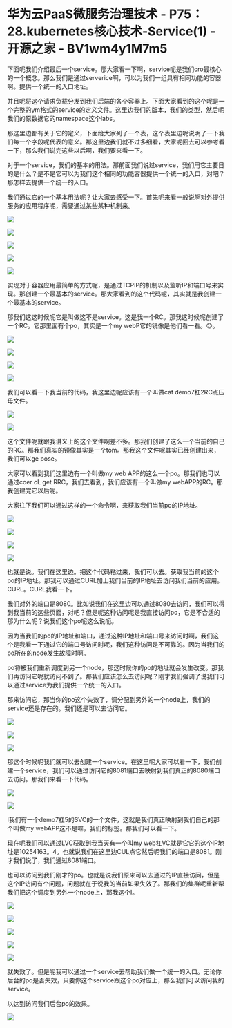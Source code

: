 # 华为云PaaS微服务治理技术 - P75：28.kubernetes核心技术-Service(1) - 开源之家 - BV1wm4y1M7m5

下面呢我们介绍最后一个service。那大家看一下啊，service呢是我们cro最核心的一个概念。那么我们是通过serverice啊，可以为我们一组具有相同功能的容器啊。提供一个统一的入口地址。

并且呢将这个请求负载分发到我们后端的各个容器上。下面大家看到的这个呢是一个完整的ym格式的service的定义文件。这里边我们的版本，我们的类型，然后呢我们的原数据它的namespace这个labs。

那这里边都有关于它的定义，下面给大家列了一个表，这个表里边呢说明了一下我们每一个字段呢代表的意义。那这里边我们就不过多细看，大家呢回去可以参考看一下，那么我们说完这些以后啊，我们要来看一下。

对于一个service，我们的基本的用法。那前面我们说过service，我们用它主要目的是什么？是不是它可以为我们这个相同的功能容器提供一个统一的入口，对吧？那怎样去提供一个统一的入口。

我们通过它的一个基本用法呢？让大家去感受一下。首先呢来看一般说啊对外提供服务的应用程序呢，需要通过某些某种机制来。



![](img/f31f11712eb5e3f653bb0c7df2be4811_1.png)

![](img/f31f11712eb5e3f653bb0c7df2be4811_2.png)

![](img/f31f11712eb5e3f653bb0c7df2be4811_3.png)

![](img/f31f11712eb5e3f653bb0c7df2be4811_4.png)

![](img/f31f11712eb5e3f653bb0c7df2be4811_5.png)

实现对于容器应用最简单的方式呢，是通过TCPIP的机制以及监听IP和端口号来实现。那创建一个最基本的service。那大家看到的这个代码呢，其实就是我创建一个最基本的service。

那我们这这时候呢它是叫做这不是service。这是我一个RC。那我这时候呢创建了一个RC。它那里面有个po，其实是一个my webP它的镜像是他们看一看。😊。



![](img/f31f11712eb5e3f653bb0c7df2be4811_7.png)

![](img/f31f11712eb5e3f653bb0c7df2be4811_8.png)

![](img/f31f11712eb5e3f653bb0c7df2be4811_9.png)

![](img/f31f11712eb5e3f653bb0c7df2be4811_10.png)

我们可以看一下我当前的代码，我这里边呢应该有一个叫做cat demo7杠2RC点压母文件。

![](img/f31f11712eb5e3f653bb0c7df2be4811_12.png)

![](img/f31f11712eb5e3f653bb0c7df2be4811_13.png)

这个文件呢就跟我讲义上的这个文件啊差不多。那我们创建了这么一个当前的自己的RC。那我们真实的镜像其实是一个tom。那我这个文件呢其实已经创建出来，我们可以ge pose。

大家可以看到我们这里边有一个叫做my web APP的这么一个po。那我们也可以通过coer cL get RRC，我们去看到，我们应该有一个叫做my webAPP的RC。那我创建完它以后呢。

大家往下我们可以通过这样的一个命令啊，来获取我们当前po的IP地址。

![](img/f31f11712eb5e3f653bb0c7df2be4811_15.png)

![](img/f31f11712eb5e3f653bb0c7df2be4811_16.png)

![](img/f31f11712eb5e3f653bb0c7df2be4811_17.png)

![](img/f31f11712eb5e3f653bb0c7df2be4811_18.png)

也就是说。我们在这里边。把这个代码粘过来，我们可以去。获取我当前的这个po的IP地址。那我可以通过CURL加上我们当前的IP地址去访问我们当前的应用。CURL。CURL我看一下。

我们对外的端口是8080。比如说我们在这里边可以通过8080去访问，我们可以得到我当前的这些页面，对吧？但是呢这种访问呢是我直接访问po，它是不合适的那为什么呢？说我们这个po呢这么说呃。

因为当我们的po的IP地址和端口，通过这种IP地址和端口号来访问时啊，我们这个是我看一下通过它的端口号访问时呢，我们这种访问是不可靠的。因为当我们的po所在的node发生故障时啊。

po将被我们重新调度到另一个node，那这时候你的po的地址就会发生改变。那我们再访问它呢就访问不到了。那我们应该怎么去访问呢？刚才我们强调了说我们可以通过service为我们提供一个统一的入口。

那来访问它，那当你的po这个失效了，调分配到另外的一个node上，我们的service还是存在的。我们还是可以去访问它。



![](img/f31f11712eb5e3f653bb0c7df2be4811_20.png)

![](img/f31f11712eb5e3f653bb0c7df2be4811_21.png)

![](img/f31f11712eb5e3f653bb0c7df2be4811_22.png)

那这个时候呢我们就可以去创建一个service。在这里呢大家可以看一下，我们创建一个service，我们可以通过访问它的8081端口去映射到我们真正的8080端口去访问。那我们来看一下代码。



![](img/f31f11712eb5e3f653bb0c7df2be4811_24.png)

![](img/f31f11712eb5e3f653bb0c7df2be4811_25.png)

I我们有一个demo7杠5的SVC的一个文件，这就是我们真正映射到我们自己的那个叫做my webAPP这不是嘛，我们的标签。那我们可以看一下。

现在呢我们可以通过LVC获取到我当天有一个叫my web杠VC就是它它的这个IP地址是10254163。4。也就说我们在这里边CUL点它然后呢我们的端口是8081。刚才我们说了，我们通过8081端口。

也可以访问到我们刚才的po。也就是说我们原来可以去通过的IP直接访问，但是这个IP访问有个问题，问题就在于说我的当前如果失效了。那我们的集群呢重新帮我们把这个调度到另外一个node上，那我这个I。



![](img/f31f11712eb5e3f653bb0c7df2be4811_27.png)

![](img/f31f11712eb5e3f653bb0c7df2be4811_28.png)

![](img/f31f11712eb5e3f653bb0c7df2be4811_29.png)

![](img/f31f11712eb5e3f653bb0c7df2be4811_30.png)

![](img/f31f11712eb5e3f653bb0c7df2be4811_31.png)

就失效了。但是呢我可以通过一个service去帮助我们做一个统一的入口。无论你后台的po是否失效，只要你这个service跟这个po对应上，那么我们可以访问我的service。

以达到访问我们后台po的效果。

![](img/f31f11712eb5e3f653bb0c7df2be4811_33.png)